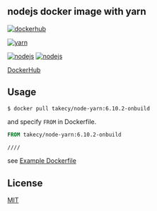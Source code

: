 nodejs docker image with yarn
---

[![dockerhub](https://img.shields.io/badge/dockerhub-node--yarn-green.svg?style=flat-square)](https://hub.docker.com/r/takecy/node-yarn/)

[![yarn](https://img.shields.io/badge/yarn-0.22.0-blue.svg?style=flat-square)](https://yarnpkg.com)

[![nodejs](https://img.shields.io/badge/nodejs-6.10.2-blue.svg?style=flat-square)](https://nodejs.org)
[![nodejs](https://img.shields.io/badge/nodejs-7.8.0-blue.svg?style=flat-square)](https://nodejs.org)

[DockerHub](https://hub.docker.com/r/takecy/node-yarn)

## Usage
```shell
$ docker pull takecy/node-yarn:6.10.2-onbuild
```

and specify `FROM` in Dockerfile.
```dockerfile
FROM takecy/node-yarn:6.10.2-onbuild

////
```

see [Example Dockerfile](./Dockerfile_example)

## License
[MIT](./LICENSE)